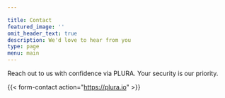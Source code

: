 ```yaml
---

title: Contact
featured_image: ''
omit_header_text: true
description: We'd love to hear from you
type: page
menu: main
---
```


Reach out to us with confidence via PLURA. Your security is our priority.

{{< form-contact action="https://plura.io" >}}
